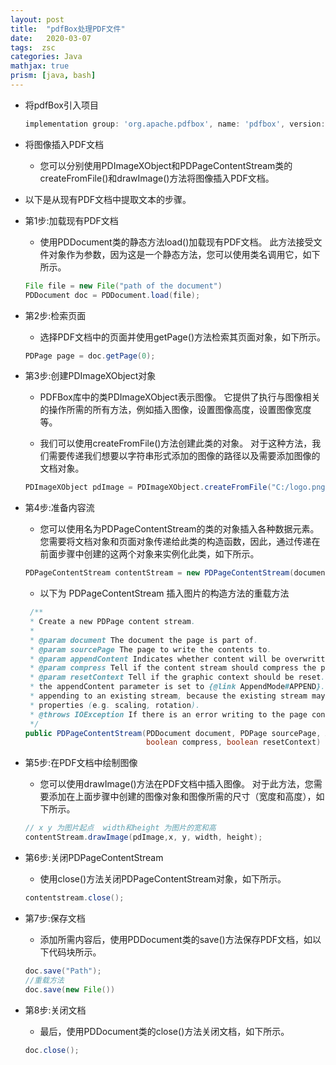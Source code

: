 ```yaml
---
layout: post
title:  "pdfBox处理PDF文件"
date:   2020-03-07
tags:  zsc
categories: Java
mathjax: true
prism: [java, bash]
---
```


* 将pdfBox引入项目

    ```gradle 
    implementation group: 'org.apache.pdfbox', name: 'pdfbox', version: '2.0.19'
    ```

* 将图像插入PDF文档
    * 您可以分别使用PDImageXObject和PDPageContentStream类的createFromFile()和drawImage()方法将图像插入PDF文档。

* 以下是从现有PDF文档中提取文本的步骤。

* 第1步:加载现有PDF文档
    * 使用PDDocument类的静态方法load()加载现有PDF文档。 此方法接受文件对象作为参数，因为这是一个静态方法，您可以使用类名调用它，如下所示。
    ```java
    File file = new File("path of the document")
    PDDocument doc = PDDocument.load(file);
    ```

* 第2步:检索页面
    * 选择PDF文档中的页面并使用getPage()方法检索其页面对象，如下所示。
    ```java
    PDPage page = doc.getPage(0);
    ```
* 第3步:创建PDImageXObject对象
    * PDFBox库中的类PDImageXObject表示图像。 它提供了执行与图像相关的操作所需的所有方法，例如插入图像，设置图像高度，设置图像宽度等。

    * 我们可以使用createFromFile()方法创建此类的对象。 对于这种方法，我们需要传递我们想要以字符串形式添加的图像的路径以及需要添加图像的文档对象。

    ```java
    PDImageXObject pdImage = PDImageXObject.createFromFile("C:/logo.png", doc);
    ```

* 第4步:准备内容流
    * 您可以使用名为PDPageContentStream的类的对象插入各种数据元素。 您需要将文档对象和页面对象传递给此类的构造函数，因此，通过传递在前面步骤中创建的这两个对象来实例化此类，如下所示。

    ```java
    PDPageContentStream contentStream = new PDPageContentStream(document, pdPage,PDPageContentStream.AppendMode.APPEND,true, true);
    ```

    * 以下为 PDPageContentStream 插入图片的构造方法的重载方法

    ```java
     /**
     * Create a new PDPage content stream.
     *
     * @param document The document the page is part of.
     * @param sourcePage The page to write the contents to.
     * @param appendContent Indicates whether content will be overwritten, appended or prepended.
     * @param compress Tell if the content stream should compress the page contents.
     * @param resetContext Tell if the graphic context should be reset. This is only relevant when
     * the appendContent parameter is set to {@link AppendMode#APPEND}. You should use this when
     * appending to an existing stream, because the existing stream may have changed graphic
     * properties (e.g. scaling, rotation).
     * @throws IOException If there is an error writing to the page contents.
     */
    public PDPageContentStream(PDDocument document, PDPage sourcePage, AppendMode appendContent,
                               boolean compress, boolean resetContext) throws IOException
    ```

* 第5步:在PDF文档中绘制图像
    * 您可以使用drawImage()方法在PDF文档中插入图像。 对于此方法，您需要添加在上面步骤中创建的图像对象和图像所需的尺寸（宽度和高度），如下所示。

    ```java
    // x y 为图片起点  width和height 为图片的宽和高
    contentStream.drawImage(pdImage,x, y, width, height);
    ```

* 第6步:关闭PDPageContentStream
    * 使用close()方法关闭PDPageContentStream对象，如下所示。

    ```java
    contentstream.close();
    ```

* 第7步:保存文档
    * 添加所需内容后，使用PDDocument类的save()方法保存PDF文档，如以下代码块所示。

    ```java
    doc.save("Path");
    //重载方法
    doc.save(new File())
    ```

* 第8步:关闭文档
    * 最后，使用PDDocument类的close()方法关闭文档，如下所示。
    ```java
    doc.close();
    ```
